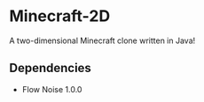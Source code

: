 # Minecraft-2D
A two-dimensional Minecraft clone written in Java!
## Dependencies
- Flow Noise 1.0.0
